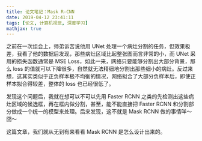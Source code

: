 ```yaml
---
title: 论文笔记：Mask R-CNN
date: 2019-04-12 23:41:11
tags: [论文, 计算机视觉, 深度学习]
mathjax: true
---
```


之前在一次组会上，师弟诉苦说他用 UNet 处理一个病灶分割的任务，但效果极差，我看了他的数据后发现，那些病灶区域比起整张图而言非常的小，而 UNet 采用的损失函数通常是 MSE Loss，如此一来，网络只要能够分割出大部分背景，那么 loss 的值就可以下降很多，自然就无法精细地分割出那些细小的病灶。反过来想，这其实类似于正负样本极不均衡的情况，网络拟合了大部分负样本后，即使正样本拟合得较差，整体的 loss 也已经很低了。

发现这个问题后，我就在想可以不可以先用 Faster RCNN 之类的先检测出这些病灶区域的候选框，再在框内做分割，甚至，能不能直接把 Faster RCNN 和分割部分做成一个统一的模型来处理。后来发现，这不就是 Mask RCNN 做的事情咩～囧～

这篇文章，我们就从无到有来看看 Mask RCNN 是怎么设计出来的。